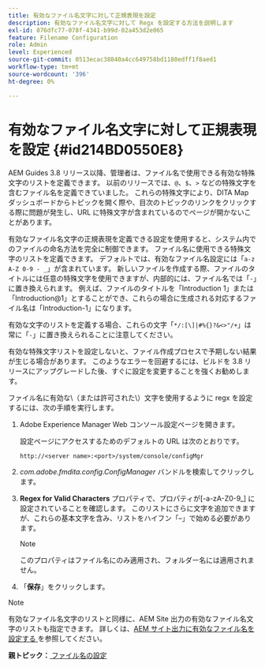 ```yaml
---
title: 有効なファイル名文字に対して正規表現を設定
description: 有効なファイル名文字に対して Regx を設定する方法を説明します
exl-id: 876dfc77-078f-4341-b99d-02a453d2e065
feature: Filename Configuration
role: Admin
level: Experienced
source-git-commit: 0513ecac38840a4cc649758bd1180edff1f8aed1
workflow-type: tm+mt
source-wordcount: '396'
ht-degree: 0%

---
```


# 有効なファイル名文字に対して正規表現を設定 {#id214BD0550E8}

AEM Guides 3.8 リリース以降、管理者は、ファイル名で使用できる有効な特殊文字のリストを定義できます。 以前のリリースでは、`@`、`$`、`>` などの特殊文字を含むファイル名を定義できていました。 これらの特殊文字により、DITA Map ダッシュボードからトピックを開く際や、目次のトピックのリンクをクリックする際に問題が発生し、URL に特殊文字が含まれているのでページが開かないことがあります。

有効なファイル名文字の正規表現を定義できる設定を使用すると、システム内でのファイルの命名方法を完全に制御できます。 ファイル名に使用できる特殊文字のリストを定義できます。 デフォルトでは、有効なファイル名設定には「`a-z A-Z 0-9 - _`」が含まれています。 新しいファイルを作成する際、ファイルのタイトルには任意の特殊文字を使用できますが、内部的には、ファイル名では「`-`」に置き換えられます。 例えば、ファイルのタイトルを「Introduction 1」または「Introduction@1」とすることができ、これらの場合に生成される対応するファイル名は「Introduction-1」になります。

有効な文字のリストを定義する場合、これらの文字「`*/:[\]|#%{}?&<>"/+`」は常に「`-`」に置き換えられることに注意してください。

有効な特殊文字リストを設定しないと、ファイル作成プロセスで予期しない結果が生じる場合があります。 このようなエラーを回避するには、ビルドを 3.8 リリースにアップグレードした後、すぐに設定を変更することを強くお勧めします。

ファイル名に有効な\（または許可された\）文字を使用するように regx を設定するには、次の手順を実行します。

1. Adobe Experience Manager Web コンソール設定ページを開きます。

   設定ページにアクセスするためのデフォルトの URL は次のとおりです。

   ```http
   http://<server name>:<port>/system/console/configMgr
   ```

1. *com.adobe.fmdita.config.ConfigManager* バンドルを検索してクリックします。

1. **Regex for Valid Characters** プロパティで、プロパティが\[-a-zA-Z0-9\_\] に設定されていることを確認します。 このリストにさらに文字を追加できますが、これらの基本文字を含み、リストをハイフン「–」で始める必要があります。

   >[!NOTE]
   >
   > このプロパティはファイル名にのみ適用され、フォルダー名には適用されません。

1. 「**保存**」をクリックします。


>[!NOTE]
>
> 有効なファイル名文字のリストと同様に、AEM Site 出力の有効なファイル名文字のリストも指定できます。 詳しくは、[AEM サイト出力に有効なファイル名を設定する ](conf-file-names-valid-regx-aem-site-output.md#) を参照してください。

**親トピック：**[ ファイル名の設定 ](conf-file-names.md)
